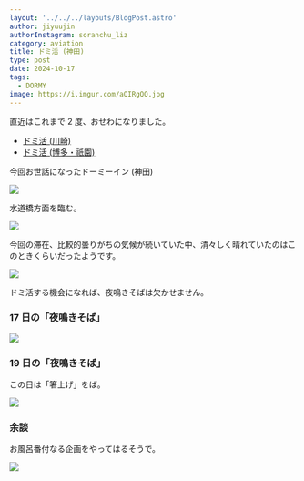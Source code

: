 ```yaml
---
layout: '../../../layouts/BlogPost.astro'
author: jiyuujin
authorInstagram: soranchu_liz
category: aviation
title: ドミ活 (神田)
type: post
date: 2024-10-17
tags:
  - DORMY
image: https://i.imgur.com/aQIRgQQ.jpg
---
```


直近はこれまで 2 度、おせわになりました。

- [ドミ活 (川崎)](https://soratabi.nekohack.me/posts/2024-04-10-dormy/)
- [ドミ活 (博多・祇園)](https://soratabi.nekohack.me/posts/2023-12-02-dormy/)

今回お世話になったドーミーイン (神田)

![](/assets/img/20241017/DORMY.JPG)

水道橋方面を臨む。

![](/assets/img/20241017/IMG_8086.JPG)

今回の滞在、比較的曇りがちの気候が続いていた中、清々しく晴れていたのはこのときくらいだったようです。

![](/assets/img/20241017/IMG_8087.JPG)

ドミ活する機会になれば、夜鳴きそばは欠かせません。

### 17 日の「夜鳴きそば」

![](/assets/img/20241017/IMG_8082.JPG)

### 19 日の「夜鳴きそば」

この日は「箸上げ」をば。

![](/assets/img/20241017/IMG_8217.JPG)

### 余談

お風呂番付なる企画をやってはるそうで。

![](/assets/img/20241017/IMG_8090.JPG)
